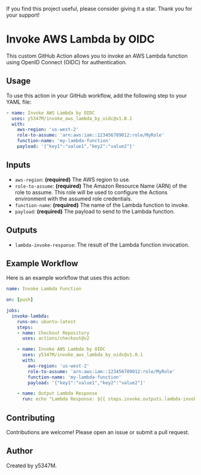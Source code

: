 If you find this project useful, please consider giving it a star. Thank you for your support!

# Invoke AWS Lambda by OIDC

This custom GitHub Action allows you to invoke an AWS Lambda function using OpenID Connect (OIDC) for authentication.

## Usage

To use this action in your GitHub workflow, add the following step to your YAML file:

```yaml
- name: Invoke AWS Lambda by OIDC
  uses: y5347M/invoke_aws_lambda_by_oidc@v1.0.1
  with:
    aws-region: 'us-west-2'
    role-to-assume: 'arn:aws:iam::123456789012:role/MyRole'
    function-name: 'my-lambda-function'
    payload: '{"key1":"value1","key2":"value2"}'
```

## Inputs

- `aws-region`: **(required)** The AWS region to use.
- `role-to-assume`: **(required)** The Amazon Resource Name (ARN) of the role to assume. This role will be used to configure the Actions environment with the assumed role credentials.
- `function-name`: **(required)** The name of the Lambda function to invoke.
- `payload`: **(required)** The payload to send to the Lambda function.

## Outputs

- `lambda-invoke-response`: The result of the Lambda function invocation.

## Example Workflow

Here is an example workflow that uses this action:

```yaml
name: Invoke Lambda Function

on: [push]

jobs:
  invoke-lambda:
    runs-on: ubuntu-latest
    steps:
    - name: Checkout Repository
      uses: actions/checkout@v2

    - name: Invoke AWS Lambda by OIDC
      uses: y5347M/invoke_aws_lambda_by_oidc@v1.0.1
      with:
        aws-region: 'us-west-2'
        role-to-assume: 'arn:aws:iam::123456789012:role/MyRole'
        function-name: 'my-lambda-function'
        payload: '{"key1":"value1","key2":"value2"}'

    - name: Output Lambda Response
      run: echo "Lambda Response: ${{ steps.invoke.outputs.lambda-invoke-response }}"
```

## Contributing

Contributions are welcome! Please open an issue or submit a pull request.

## Author

Created by y5347M.
